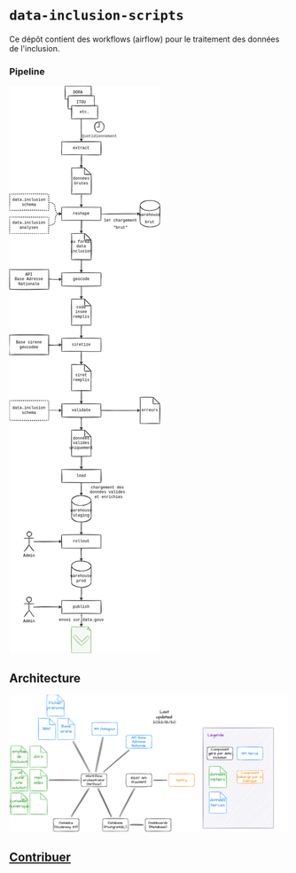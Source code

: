 # `data-inclusion-scripts`

Ce dépôt contient des workflows (airflow) pour le traitement des données de l'inclusion.

### Pipeline

![pipeline](./docs/img/data-inclusion-pipeline.jpg)

## Architecture

![architecture](./docs/img/architecture-data-inclusion.png)

## [Contribuer](CONTRIBUTING.md)
